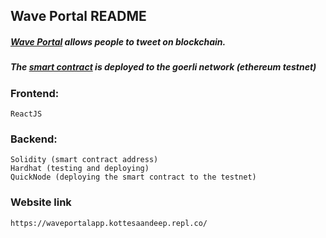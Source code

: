 ## Wave Portal README

##### [Wave Portal](https://waveportalapp.kottesaandeep.repl.co/) allows people to tweet on blockchain.
##### The [smart contract](https://goerli.etherscan.io/address/0xAe2654d67e95B46bfFffA32aeEfb221A5d25664B) is deployed to the goerli network (ethereum testnet)

### Frontend:
    ReactJS

### Backend:
    Solidity (smart contract address)
    Hardhat (testing and deploying)
    QuickNode (deploying the smart contract to the testnet)


### Website link
    https://waveportalapp.kottesaandeep.repl.co/